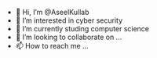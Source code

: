 - 👋 Hi, I’m @AseelKullab
- 👀 I’m interested in cyber security
- 🌱 I’m currently studing computer science
- 💞️ I’m looking to collaborate on ...
- 📫 How to reach me ...

<!---
AseelKullab/AseelKullab is a ✨ special ✨ repository because its `README.md` (this file) appears on your GitHub profile.
You can click the Preview link to take a look at your changes.
--->
